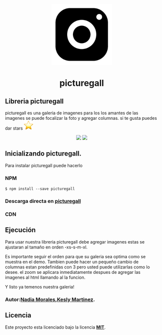 
<p align="center">
	<img src="assets/img/logo.png" width="200px" height="200px">
</p>
<h1 align="center">picturegall</h1>

## Libreria picturegall
picturegall es una galeria de imagenes para los los amantes de las imagenes se puede focalizar la foto y agregar columnas. si te gusta puedes dar stars <img src="assets/img/srtar.jpg" width="30px" height="30px">
<div align="center"><img src="https://img.shields.io/apm/l/vim-mode.svg">
<img src="https://img.shields.io/npm/v/@cycle/core.svg">
</div>


## Inicializando picturegall.
Para instalar picturegall puede hacerlo
### NPM 
	$ npm install --save picturegall

### Descarga directa en [**picturegall**](https://github.com/AyitaXD/Library/tree/picturegall)

### CDN <script src="https://cdn.jsdelivr.net/npm/picturegall@2.0.0/lib/index.js"></script>

## Ejecución

Para usar nuestra libreria picturegall debe agregar imagenes estas se ajustaran al tamaño en orden 
-xs-s-m-xl. 

Es importante seguir el orden para que su galeria sea optima como se muestra en el demo. Tambien puede hacer un pequeño cambio de columnas estan predefinidas con 3 pero usted puede utilizarlas como lo desee. el zoom se aplicara inmediatamente despues de agregar las imagenes al html llamando al la funcion. 

Y listo ya temenos nuestra galeria!

### Autor:[Nadia Morales](https://github.com/AyitaXD),[Kesly Martinez](https://github.com/keslymartinez).


## Licencia 
  Este proyecto esta licenciado bajo la licencia [**MIT**](https://opensource.org/licenses/MIT).

